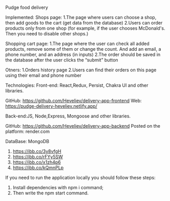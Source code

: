 Pudge food delivery 


Implemented:
Shops page:
1.The page where users can choose a shop, then add goods to the cart (get data from the database)
2.Users can order products only from one shop (for example, if the user chooses McDonald's. Then you need to disable other shops.)

Shopping cart page:
1.The page where the user can check all added products, remove some of them or change the count. And add an email, a phone number, and an address (in inputs)
2.The order should be saved in the database after the user clicks the “submit” button

Otners:
1.Orders history page
2.Users can find their orders on this page using their email and phone number


Technologies:
Front-end: React,Redux, Persist, Chakra UI and other libraries.

GitHub: https://github.com/Heveliev/delivery-app-frontend
Web: https://pudge-delivery-heveliev.netlify.app/

Back-end:JS, Node,Express, Mongoose and other libraries.

GitHub: https://github.com/Heveliev/delivery-app-backend
Рosted on the platform: render.com

DataBase: MongoDB

1. https://ibb.co/3y8vfgH
2. https://ibb.co/rFYy5SW
3. https://ibb.co/x1zh4p6
4. https://ibb.co/kQmnPLp



If you need to run the application locally you should follow these steps:
1. Install dependencies with npm i command;
2. Then write the npm start command.